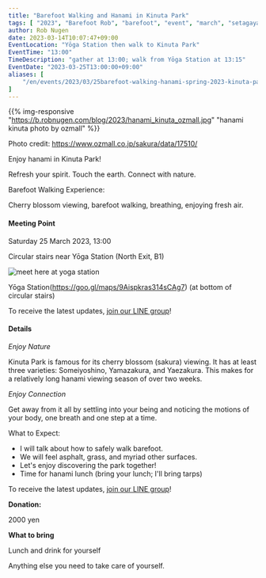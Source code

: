 ```yaml
---
title: "Barefoot Walking and Hanami in Kinuta Park"
tags: [ "2023", "Barefoot Rob", "barefoot", "event", "march", "setagaya", "kinuta", "sakura", "spring", "walk", "はだし", "砧公園", "桜", "裸足のロブ" ]
author: Rob Nugen
date: 2023-03-14T10:07:47+09:00
EventLocation: "Yōga Station then walk to Kinuta Park"
EventTime: "13:00"
TimeDescription: "gather at 13:00; walk from Yōga Station at 13:15"
EventDate: "2023-03-25T13:00:00+09:00"
aliases: [
    "/en/events/2023/03/25barefoot-walking-hanami-spring-2023-kinuta-park/",
]
---
```


{{% img-responsive "https://b.robnugen.com/blog/2023/hanami_kinuta_ozmall.jpg" "hanami kinuta photo by ozmall" %}}

<div class="note">Photo credit: <a href="https://www.ozmall.co.jp/sakura/data/17510/">https://www.ozmall.co.jp/sakura/data/17510/</a></div>

Enjoy hanami in Kinuta Park!

Refresh your spirit. Touch the earth. Connect with nature.

Barefoot Walking Experience:

Cherry blossom viewing, barefoot walking, breathing, enjoying fresh air.

#### Meeting Point

Saturday 25 March 2023, 13:00

Circular stairs near Yōga Station (North Exit, B1)

<img
src="https://b.robnugen.com/blog/2023/walk_and_talk/meet_here_at_yoga_station.jpg"
alt="meet here at yoga station"
class="title" />

Yōga Station(https://goo.gl/maps/9Aispkras314sCAg7) (at bottom of circular stairs)

To receive the latest updates, [join our LINE group](/contact/)!

#### Details

*Enjoy Nature*

Kinuta Park is famous for its cherry blossom (sakura) viewing.
It has at least three varieties:
Someiyoshino, Yamazakura, and Yaezakura.
This makes for a relatively long hanami viewing season of over two weeks.

*Enjoy Connection*

Get away from it all by settling into your being and noticing the
motions of your body, one breath and one step at a time.

What to Expect:

* I will talk about how to safely walk barefoot.
* We will feel asphalt, grass, and myriad other surfaces.
* Let's enjoy discovering the park together!
* Time for hanami lunch (bring your lunch; I'll bring tarps)

To receive the latest updates, [join our LINE group](/contact/)!

**Donation:**

2000 yen

**What to bring**

Lunch and drink for yourself

Anything else you need to take care of yourself.
